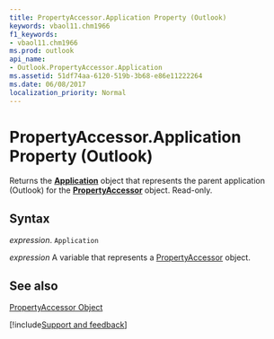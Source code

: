 ```yaml
---
title: PropertyAccessor.Application Property (Outlook)
keywords: vbaol11.chm1966
f1_keywords:
- vbaol11.chm1966
ms.prod: outlook
api_name:
- Outlook.PropertyAccessor.Application
ms.assetid: 51df74aa-6120-519b-3b68-e86e11222264
ms.date: 06/08/2017
localization_priority: Normal
---
```



# PropertyAccessor.Application Property (Outlook)

Returns the  **[Application](Outlook.Application.md)** object that represents the parent application (Outlook) for the **[PropertyAccessor](Outlook.PropertyAccessor.md)** object. Read-only.


## Syntax

_expression_. `Application`

_expression_ A variable that represents a [PropertyAccessor](./Outlook.PropertyAccessor.md) object.


## See also


[PropertyAccessor Object](Outlook.PropertyAccessor.md)

[!include[Support and feedback](~/includes/feedback-boilerplate.md)]